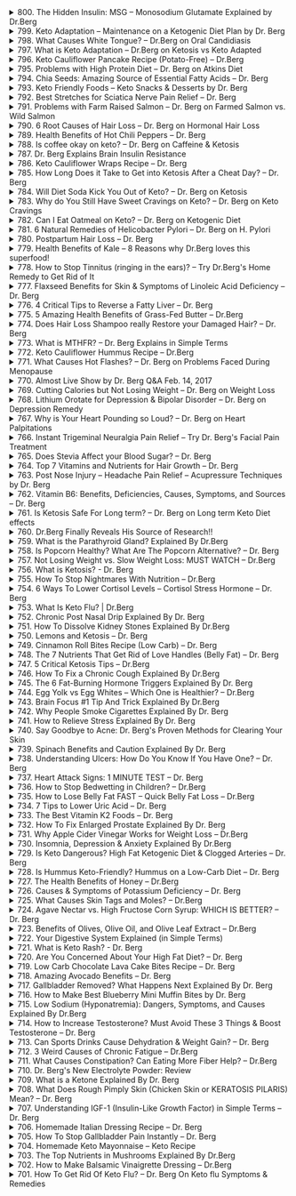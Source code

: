 <details>
<summary>800. The Hidden Insulin: MSG – Monosodium Glutamate Explained by Dr.Berg</summary>

[[Youtube]](https://www.youtube.com/watch?v=pFfkC-7xIPU)


</details>

<details>
<summary>799. Keto Adaptation – Maintenance on a Ketogenic Diet Plan by Dr. Berg</summary>

[[Youtube]](https://www.youtube.com/watch?v=9dcXyY71wBY)


</details>

<details>
<summary>798. What Causes White Tongue? – Dr.Berg on Oral Candidiasis</summary>

[[Youtube]](https://www.youtube.com/watch?v=6E5R_NdSamg)


</details>

<details>
<summary>797. What is Keto Adaptation – Dr.Berg on Ketosis vs Keto Adapted</summary>

[[Youtube]](https://www.youtube.com/watch?v=mSwOreYDPCM)


</details>

<details>
<summary>796. Keto Cauliflower Pancake Recipe (Potato-Free) – Dr.Berg</summary>

[[Youtube]](https://www.youtube.com/watch?v=vsxJS2ub2f4)


</details>

<details>
<summary>795. Problems with High Protein Diet – Dr. Berg on Atkins Diet</summary>

[[Youtube]](https://www.youtube.com/watch?v=yXHdHJIrx0I)


</details>

<details>
<summary>794. Chia Seeds: Amazing Source of Essential Fatty Acids – Dr. Berg</summary>

[[Youtube]](https://www.youtube.com/watch?v=Jx2oj1OBnJs)


</details>

<details>
<summary>793. Keto Friendly Foods – Keto Snacks & Desserts by Dr. Berg</summary>

[[Youtube]](https://www.youtube.com/watch?v=YeyrKpi1JQE)


</details>

<details>
<summary>792. Best Stretches for Sciatica Nerve Pain Relief – Dr. Berg</summary>

[[Youtube]](https://www.youtube.com/watch?v=MtPhSizq8Wo)


</details>

<details>
<summary>791. Problems with Farm Raised Salmon – Dr. Berg on Farmed Salmon vs. Wild Salmon</summary>

[[Youtube]](https://www.youtube.com/watch?v=RnFNvSwH4ls)


</details>

<details>
<summary>790. 6 Root Causes of Hair Loss – Dr. Berg on Hormonal Hair Loss</summary>

[[Youtube]](https://www.youtube.com/watch?v=M1zphh8YzD8)


</details>

<details>
<summary>789. Health Benefits of Hot Chili Peppers – Dr. Berg</summary>

[[Youtube]](https://www.youtube.com/watch?v=95xPfoc0wTA)


</details>

<details>
<summary>788. Is coffee okay on keto? – Dr. Berg on Caffeine & Ketosis</summary>

[[Youtube]](https://www.youtube.com/watch?v=irxv-egJjUQ)


</details>

<details>
<summary>787. Dr. Berg Explains Brain Insulin Resistance</summary>

[[Youtube]](https://www.youtube.com/watch?v=lLcvJOcDk2E)


</details>

<details>
<summary>786. Keto Cauliflower Wraps Recipe – Dr. Berg</summary>

[[Youtube]](https://www.youtube.com/watch?v=BOg4VW6s_Jo)


</details>

<details>
<summary>785. How Long Does it Take to Get into Ketosis After a Cheat Day? – Dr. Berg</summary>

[[Youtube]](https://www.youtube.com/watch?v=etjdF2Z9pPs)


</details>

<details>
<summary>784. Will Diet Soda Kick You Out of Keto? – Dr. Berg on Ketosis</summary>

[[Youtube]](https://www.youtube.com/watch?v=AQEKkmv7ocg)


</details>

<details>
<summary>783. Why do You Still Have Sweet Cravings on Keto? – Dr. Berg on Keto Cravings</summary>

[[Youtube]](https://www.youtube.com/watch?v=S-5qU9YKo9Y)


</details>

<details>
<summary>782. Can I Eat Oatmeal on Keto? – Dr. Berg on Ketogenic Diet</summary>

[[Youtube]](https://www.youtube.com/watch?v=pVi9DctWe4A)


</details>

<details>
<summary>781. 6 Natural Remedies of Helicobacter Pylori – Dr. Berg on H. Pylori</summary>

[[Youtube]](https://www.youtube.com/watch?v=EctaoZ2ZvRI)


</details>

<details>
<summary>780. Postpartum Hair Loss – Dr. Berg</summary>

[[Youtube]](https://www.youtube.com/watch?v=o7I-1L1LUNY)


</details>

<details>
<summary>779. Health Benefits of Kale – 8 Reasons why Dr.Berg loves this superfood!</summary>

[[Youtube]](https://www.youtube.com/watch?v=FyX91jza5rE)


</details>

<details>
<summary>778. How to Stop Tinnitus (ringing in the ears)? – Try Dr.Berg's Home Remedy to Get Rid of It</summary>

[[Youtube]](https://www.youtube.com/watch?v=cQ9L3Lz87ak)


</details>

<details>
<summary>777. Flaxseed Benefits for Skin & Symptoms of Linoleic Acid Deficiency – Dr. Berg</summary>

[[Youtube]](https://www.youtube.com/watch?v=5ZuKx0Ym7qo)


</details>

<details>
<summary>776. 4 Critical Tips to Reverse a Fatty Liver – Dr. Berg</summary>

[[Youtube]](https://www.youtube.com/watch?v=Vw6_o8457qA)


</details>

<details>
<summary>775. 5 Amazing Health Benefits of Grass-Fed Butter – Dr.Berg</summary>

[[Youtube]](https://www.youtube.com/watch?v=JttjTjKEpuc)


</details>

<details>
<summary>774. Does Hair Loss Shampoo really Restore your Damaged Hair? – Dr. Berg</summary>

[[Youtube]](https://www.youtube.com/watch?v=dtPOfgyioGQ)


</details>

<details>
<summary>773. What is MTHFR? – Dr. Berg Explains in Simple Terms</summary>

[[Youtube]](https://www.youtube.com/watch?v=L76PaoGaPx0)


</details>

<details>
<summary>772. Keto Cauliflower Hummus Recipe – Dr.Berg</summary>

[[Youtube]](https://www.youtube.com/watch?v=o64L6ysoV2k)


</details>

<details>
<summary>771. What Causes Hot Flashes? – Dr. Berg on Problems Faced During Menopause</summary>

[[Youtube]](https://www.youtube.com/watch?v=VVr6advQKxI)


</details>

<details>
<summary>770. Almost Live Show by Dr. Berg Q&A Feb. 14, 2017</summary>

[[Youtube]](https://www.youtube.com/watch?v=HjKUTFDAAVE)


</details>

<details>
<summary>769. Cutting Calories but Not Losing Weight – Dr. Berg on Weight Loss</summary>

[[Youtube]](https://www.youtube.com/watch?v=YvscGWMjksQ)


</details>

<details>
<summary>768. Lithium Orotate for Depression & Bipolar Disorder – Dr. Berg on Depression Remedy</summary>

[[Youtube]](https://www.youtube.com/watch?v=Nivk095Mrw0)


</details>

<details>
<summary>767. Why is Your Heart Pounding so Loud? – Dr. Berg on Heart Palpitations</summary>

[[Youtube]](https://www.youtube.com/watch?v=HSaScfagsB8)


</details>

<details>
<summary>766. Instant Trigeminal Neuralgia Pain Relief  – Try Dr. Berg's Facial Pain Treatment</summary>

[[Youtube]](https://www.youtube.com/watch?v=b6_5ca6jCDI)


</details>

<details>
<summary>765. Does Stevia Affect your Blood Sugar? – Dr. Berg</summary>

[[Youtube]](https://www.youtube.com/watch?v=Q0bnHMtn4kg)


</details>

<details>
<summary>764. Top 7 Vitamins and Nutrients for Hair Growth – Dr. Berg</summary>

[[Youtube]](https://www.youtube.com/watch?v=CxqjtQlXyJo)


</details>

<details>
<summary>763. Post Nose Injury – Headache Pain Relief – Acupressure Techniques by Dr. Berg</summary>

[[Youtube]](https://www.youtube.com/watch?v=IMwp7xEmWw4)


</details>

<details>
<summary>762. Vitamin B6: Benefits, Deficiencies, Causes, Symptoms, and Sources – Dr. Berg</summary>

[[Youtube]](https://www.youtube.com/watch?v=K8VR7sOIZ6Y)


</details>

<details>
<summary>761. Is Ketosis Safe For Long term? – Dr. Berg on Long term Keto Diet effects</summary>

[[Youtube]](https://www.youtube.com/watch?v=5vIoHR7J24I)


</details>

<details>
<summary>760. Dr.Berg Finally Reveals His Source of Research!!</summary>

[[Youtube]](https://www.youtube.com/watch?v=RWPcNQ-Z4qg)


</details>

<details>
<summary>759. What is the Parathyroid Gland? Explained By Dr.Berg</summary>

[[Youtube]](https://www.youtube.com/watch?v=-fllSU8Na_E)


</details>

<details>
<summary>758. Is Popcorn Healthy? What Are The Popcorn Alternative? – Dr. Berg</summary>

[[Youtube]](https://www.youtube.com/watch?v=JrOVk2vH8J8)


</details>

<details>
<summary>757. Not Losing Weight vs. Slow Weight Loss: MUST WATCH – Dr.Berg</summary>

[[Youtube]](https://www.youtube.com/watch?v=hERpx6ZV6Hs)


</details>

<details>
<summary>756. What is Ketosis? - Dr. Berg</summary>

[[Youtube]](https://www.youtube.com/watch?v=s5w-PyeJOrs)


</details>

<details>
<summary>755. How To Stop Nightmares With Nutrition – Dr.Berg</summary>

[[Youtube]](https://www.youtube.com/watch?v=jOuTJGccND0)


</details>

<details>
<summary>754. 6 Ways To Lower Cortisol Levels – Cortisol Stress Hormone – Dr. Berg</summary>

[[Youtube]](https://www.youtube.com/watch?v=66ujydlh40A)


</details>

<details>
<summary>753. What Is Keto Flu? | Dr.Berg</summary>

[[Youtube]](https://www.youtube.com/watch?v=gQIwtXN64cc)


</details>

<details>
<summary>752. Chronic Post Nasal Drip Explained By Dr. Berg</summary>

[[Youtube]](https://www.youtube.com/watch?v=ydBhCbXZxJM)


</details>

<details>
<summary>751. How To Dissolve Kidney Stones Explained By Dr.Berg</summary>

[[Youtube]](https://www.youtube.com/watch?v=38dp1LM5PpM)


</details>

<details>
<summary>750. Lemons and Ketosis – Dr. Berg</summary>

[[Youtube]](https://www.youtube.com/watch?v=Sai8pcnVQBY)


</details>

<details>
<summary>749. Cinnamon Roll Bites Recipe (Low Carb) – Dr. Berg</summary>

[[Youtube]](https://www.youtube.com/watch?v=kkUFscXhk7M)


</details>

<details>
<summary>748. The 7 Nutrients That Get Rid of Love Handles (Belly Fat) – Dr. Berg</summary>

[[Youtube]](https://www.youtube.com/watch?v=i6brnHI1S1Y)


</details>

<details>
<summary>747. 5 Critical Ketosis Tips – Dr.Berg</summary>

[[Youtube]](https://www.youtube.com/watch?v=a321CzhKZnQ)


</details>

<details>
<summary>746. How To Fix a Chronic Cough Explained By Dr.Berg</summary>

[[Youtube]](https://www.youtube.com/watch?v=9Vy6xCIjbnA)


</details>

<details>
<summary>745. The 6 Fat-Burning Hormone Triggers Explained By Dr. Berg</summary>

[[Youtube]](https://www.youtube.com/watch?v=mPoUj3ic5sY)


</details>

<details>
<summary>744. Egg Yolk vs Egg Whites – Which One is Healthier? – Dr.Berg</summary>

[[Youtube]](https://www.youtube.com/watch?v=oIF8baDO3UY)


</details>

<details>
<summary>743. Brain Focus #1 Tip And Trick Explained By Dr.Berg</summary>

[[Youtube]](https://www.youtube.com/watch?v=FqUX3wijdi0)


</details>

<details>
<summary>742. Why People Smoke Cigarettes Explained By Dr. Berg</summary>

[[Youtube]](https://www.youtube.com/watch?v=G1M54DRxZ3U)


</details>

<details>
<summary>741. How to Relieve Stress Explained By Dr. Berg</summary>

[[Youtube]](https://www.youtube.com/watch?v=xaIeNseFHp4)


</details>

<details>
<summary>740. Say Goodbye to Acne: Dr. Berg's Proven Methods for Clearing Your Skin</summary>

[[Youtube]](https://www.youtube.com/watch?v=TIPXGsDnrLE)


</details>

<details>
<summary>739. Spinach Benefits and Caution Explained By Dr. Berg</summary>

[[Youtube]](https://www.youtube.com/watch?v=dLeBWe-7kQ4)


</details>

<details>
<summary>738. Understanding Ulcers: How Do You Know If You Have One? – Dr. Berg</summary>

[[Youtube]](https://www.youtube.com/watch?v=ktAgFEVmcNo)


</details>

<details>
<summary>737. Heart Attack Signs: 1 MINUTE TEST – Dr. Berg</summary>

[[Youtube]](https://www.youtube.com/watch?v=rSiS9qkJUU0)


</details>

<details>
<summary>736. How to Stop Bedwetting in Children? – Dr.Berg</summary>

[[Youtube]](https://www.youtube.com/watch?v=HbhcGOGScAU)


</details>

<details>
<summary>735. How to Lose Belly Fat FAST – Quick Belly Fat Loss – Dr.Berg</summary>

[[Youtube]](https://www.youtube.com/watch?v=aHKaygC0PnQ)


</details>

<details>
<summary>734. 7 Tips to Lower Uric Acid – Dr. Berg</summary>

[[Youtube]](https://www.youtube.com/watch?v=Qz4DmHvRDgg)


</details>

<details>
<summary>733. The Best Vitamin K2 Foods – Dr. Berg</summary>

[[Youtube]](https://www.youtube.com/watch?v=1AHdm6xRN1A)


</details>

<details>
<summary>732. How To Fix Enlarged Prostate Explained By Dr. Berg</summary>

[[Youtube]](https://www.youtube.com/watch?v=tTEYCKFI01E)


</details>

<details>
<summary>731. Why Apple Cider Vinegar Works for Weight Loss – Dr.Berg</summary>

[[Youtube]](https://www.youtube.com/watch?v=SzE3YxKZNRk)


</details>

<details>
<summary>730. Insomnia, Depression & Anxiety Explained By Dr.Berg</summary>

[[Youtube]](https://www.youtube.com/watch?v=bS3Ho6ltF78)


</details>

<details>
<summary>729. Is Keto Dangerous? High Fat Ketogenic Diet & Clogged Arteries – Dr. Berg</summary>

[[Youtube]](https://www.youtube.com/watch?v=HmJSw0x3Rl0)


</details>

<details>
<summary>728. Is Hummus Keto-Friendly? Hummus on a Low-Carb Diet – Dr. Berg</summary>

[[Youtube]](https://www.youtube.com/watch?v=1WbwrGOs1Ms)


</details>

<details>
<summary>727. The Health Benefits of Honey – Dr.Berg</summary>

[[Youtube]](https://www.youtube.com/watch?v=Byhaw2k9PtM)


</details>

<details>
<summary>726. Causes & Symptoms of Potassium Deficiency – Dr. Berg</summary>

[[Youtube]](https://www.youtube.com/watch?v=rWqnMS4ywp0)


</details>

<details>
<summary>725. What Causes Skin Tags and Moles? – Dr.Berg</summary>

[[Youtube]](https://www.youtube.com/watch?v=7STAPF4Gdr0)


</details>

<details>
<summary>724. Agave Nectar vs. High Fructose Corn Syrup: WHICH IS BETTER? – Dr. Berg</summary>

[[Youtube]](https://www.youtube.com/watch?v=4BX8knu-RFc)


</details>

<details>
<summary>723. Benefits of Olives, Olive Oil, and Olive Leaf Extract – Dr.Berg</summary>

[[Youtube]](https://www.youtube.com/watch?v=i2zZ7mpsZ0Q)


</details>

<details>
<summary>722. Your Digestive System Explained (in Simple Terms)</summary>

[[Youtube]](https://www.youtube.com/watch?v=2KEul-uxnJ4)


</details>

<details>
<summary>721. What is Keto Rash? - Dr. Berg</summary>

[[Youtube]](https://www.youtube.com/watch?v=yJUkhI3CA_8)


</details>

<details>
<summary>720. Are You Concerned About Your High Fat Diet? – Dr. Berg</summary>

[[Youtube]](https://www.youtube.com/watch?v=C6DLuIZhe38)


</details>

<details>
<summary>719. Low Carb Chocolate Lava Cake Bites Recipe – Dr. Berg</summary>

[[Youtube]](https://www.youtube.com/watch?v=GX47-EE_AM0)


</details>

<details>
<summary>718. Amazing Avocado Benefits – Dr. Berg</summary>

[[Youtube]](https://www.youtube.com/watch?v=yrp_VtKaKlE)


</details>

<details>
<summary>717. Gallbladder Removed? What Happens Next Explained By Dr. Berg</summary>

[[Youtube]](https://www.youtube.com/watch?v=Hw4MdZQYCwY)


</details>

<details>
<summary>716. How to Make Best Blueberry Mini Muffin Bites by Dr. Berg</summary>

[[Youtube]](https://www.youtube.com/watch?v=RYXNXb7t1wY)


</details>

<details>
<summary>715. Low Sodium (Hyponatremia): Dangers, Symptoms, and Causes Explained By Dr.Berg</summary>

[[Youtube]](https://www.youtube.com/watch?v=JnMCLAYkkXw)


</details>

<details>
<summary>714. How to Increase Testosterone? Must Avoid These 3 Things & Boost Testosterone – Dr. Berg</summary>

[[Youtube]](https://www.youtube.com/watch?v=DwXJ9s7CfxM)


</details>

<details>
<summary>713. Can Sports Drinks Cause Dehydration & Weight Gain? – Dr. Berg</summary>

[[Youtube]](https://www.youtube.com/watch?v=sp1hhIiFBkI)


</details>

<details>
<summary>712. 3 Weird Causes of Chronic Fatigue – Dr.Berg</summary>

[[Youtube]](https://www.youtube.com/watch?v=G-rToZ1Fy8o)


</details>

<details>
<summary>711. What Causes Constipation? Can Eating More Fiber Help? – Dr.Berg</summary>

[[Youtube]](https://www.youtube.com/watch?v=B-WQsOvhbHI)


</details>

<details>
<summary>710. Dr. Berg's New Electrolyte Powder: Review</summary>

[[Youtube]](https://www.youtube.com/watch?v=fOSHArA3ltU)


</details>

<details>
<summary>709. What is a Ketone Explained By Dr. Berg</summary>

[[Youtube]](https://www.youtube.com/watch?v=29WRKIq-LnY)


</details>

<details>
<summary>708. What Does Rough Pimply Skin (Chicken Skin or KERATOSIS PILARIS) Mean? – Dr. Berg</summary>

[[Youtube]](https://www.youtube.com/watch?v=NYMo9vErg3k)


</details>

<details>
<summary>707. Understanding IGF-1 (Insulin-Like Growth Factor) in Simple Terms – Dr. Berg</summary>

[[Youtube]](https://www.youtube.com/watch?v=2bjjIPs3Es0)


</details>

<details>
<summary>706. Homemade Italian Dressing Recipe – Dr. Berg</summary>

[[Youtube]](https://www.youtube.com/watch?v=MTqBdvSdg80)


</details>

<details>
<summary>705. How To Stop Gallbladder Pain Instantly – Dr. Berg</summary>

[[Youtube]](https://www.youtube.com/watch?v=WP6BNQ7jEj4)


</details>

<details>
<summary>704. Homemade Keto Mayonnaise – Keto Recipe</summary>

[[Youtube]](https://www.youtube.com/watch?v=sjLGkT3RNYg)


</details>

<details>
<summary>703. The Top Nutrients in Mushrooms Explained By Dr.Berg</summary>

[[Youtube]](https://www.youtube.com/watch?v=4d-bxOVXRrc)


</details>

<details>
<summary>702. How to Make Balsamic Vinaigrette Dressing – Dr.Berg</summary>

[[Youtube]](https://www.youtube.com/watch?v=kPaZPNJwFEk)


</details>

<details>
<summary>701. How To Get Rid Of Keto Flu? – Dr. Berg On Keto flu Symptoms & Remedies</summary>

[[Youtube]](https://www.youtube.com/watch?v=OUICkOTHYb4)


</details>

